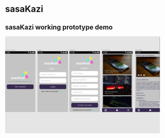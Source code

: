 # sasaKazi

## sasaKazi working prototype demo
[![Watch the video](screenshots/demo.png)](https://youtu.be/hQGLeIyQ0rs)

